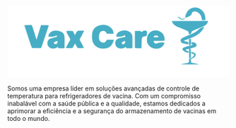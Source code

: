 ![imagem_2023-09-25_222313327-removebg-preview](projeto/public/assets/svg/vax-care-logo.svg)

Somos uma empresa líder em soluções avançadas de controle de temperatura para refrigeradores de vacina. Com um compromisso inabalável com a saúde pública e a qualidade, estamos dedicados a aprimorar a eficiência e a segurança do armazenamento de vacinas em todo o mundo.